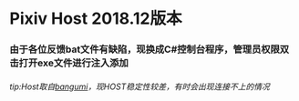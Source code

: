 # Pixiv Host 2018.12版本

###  由于各位反馈bat文件有缺陷，现换成C#控制台程序，管理员权限双击打开exe文件进行注入添加 

######  tip:Host取自[bangumi](https://bangumi.tv/group/topic/346948)，现HOST稳定性较差，有时会出现连接不上的情况
